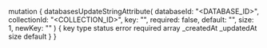 mutation {
    databasesUpdateStringAttribute(
        databaseId: "<DATABASE_ID>",
        collectionId: "<COLLECTION_ID>",
        key: "",
        required: false,
        default: "<DEFAULT>",
        size: 1,
        newKey: ""
    ) {
        key
        type
        status
        error
        required
        array
        _createdAt
        _updatedAt
        size
        default
    }
}
